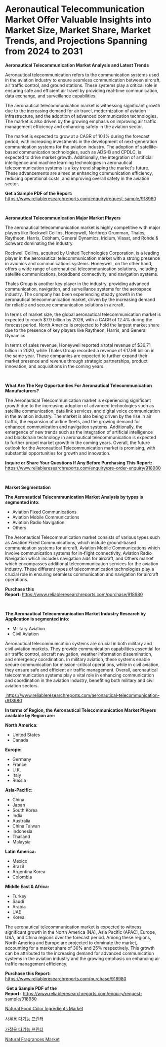<p><h1>Aeronautical Telecommunication Market Offer Valuable Insights into Market Size, Market Share, Market Trends, and Projections Spanning from 2024 to 2031</h1></p><p><strong>Aeronautical Telecommunication Market Analysis and Latest Trends</strong></p>
<p><p>Aeronautical telecommunication refers to the communication systems used in the aviation industry to ensure seamless communication between aircraft, air traffic control, and ground stations. These systems play a critical role in ensuring safe and efficient air travel by providing real-time communication, data exchange, and surveillance capabilities.</p><p>The aeronautical telecommunication market is witnessing significant growth due to the increasing demand for air travel, modernization of aviation infrastructure, and the adoption of advanced communication technologies. The market is also driven by the growing emphasis on improving air traffic management efficiency and enhancing safety in the aviation sector.</p><p>The market is expected to grow at a CAGR of 10.1% during the forecast period, with increasing investments in the development of next-generation communication systems for the aviation industry. The adoption of satellite-based communication technologies, such as ADS-B and CPDLC, is expected to drive market growth. Additionally, the integration of artificial intelligence and machine learning technologies in aeronautical telecommunication systems is a key trend shaping the market's future. These advancements are aimed at enhancing communication efficiency, reducing operational costs, and improving overall safety in the aviation sector.</p></p>
<p><strong>Get a Sample PDF of the Report:&nbsp;</strong> <a href="https://www.reliableresearchreports.com/enquiry/request-sample/918980">https://www.reliableresearchreports.com/enquiry/request-sample/918980</a></p>
<p>&nbsp;</p>
<p><strong>Aeronautical Telecommunication Major Market Players</strong></p>
<p><p>The aeronautical telecommunication market is highly competitive with major players like Rockwell Collins, Honeywell, Northrop Grumman, Thales, Raytheon, Harris, Cobham, General Dynamics, Iridium, Viasat, and Rohde & Schwarz dominating the industry.</p><p>Rockwell Collins, acquired by United Technologies Corporation, is a leading player in the aeronautical telecommunication market with a strong presence in avionics and communications systems. Honeywell, on the other hand, offers a wide range of aeronautical telecommunication solutions, including satellite communications, broadband connectivity, and navigation systems.</p><p>Thales Group is another key player in the industry, providing advanced communication, navigation, and surveillance systems for the aerospace industry. The company has been experiencing steady growth in the aeronautical telecommunication market, driven by the increasing demand for reliable and secure communication solutions in aircraft.</p><p>In terms of market size, the global aeronautical telecommunication market is expected to reach $7.9 billion by 2026, with a CAGR of 12.4% during the forecast period. North America is projected to hold the largest market share due to the presence of key players like Raytheon, Harris, and General Dynamics.</p><p>In terms of sales revenue, Honeywell reported a total revenue of $36.71 billion in 2020, while Thales Group recorded a revenue of €17.98 billion in the same year. These companies are expected to further expand their market presence and revenue through strategic partnerships, product innovation, and acquisitions in the coming years.</p></p>
<p>&nbsp;</p>
<p><strong>What Are The Key Opportunities For Aeronautical Telecommunication Manufacturers?</strong></p>
<p><p>The Aeronautical Telecommunication market is experiencing significant growth due to the increasing adoption of advanced technologies such as satellite communication, data link services, and digital voice communication in the aviation industry. The market is also being driven by the rise in air traffic, the expansion of airline fleets, and the growing demand for enhanced communication and navigation systems. Additionally, the emergence of new trends such as the integration of artificial intelligence and blockchain technology in aeronautical telecommunication is expected to further propel market growth in the coming years. Overall, the future outlook for the Aeronautical Telecommunication market is promising, with substantial opportunities for growth and innovation.</p></p>
<p><strong>Inquire or Share Your Questions If Any Before Purchasing This Report:</strong> <a href="https://www.reliableresearchreports.com/enquiry/pre-order-enquiry/918980">https://www.reliableresearchreports.com/enquiry/pre-order-enquiry/918980</a></p>
<p>&nbsp;</p>
<p><strong>Market Segmentation</strong></p>
<p><strong>The Aeronautical Telecommunication Market Analysis by types is segmented into:</strong></p>
<p><ul><li>Aviation Fixed Communications</li><li>Aviation Mobile Communications</li><li>Aviation Radio Navigation</li><li>Others</li></ul></p>
<p><p>The Aeronautical Telecommunication market consists of various types such as Aviation Fixed Communications, which include ground-based communication systems for aircraft, Aviation Mobile Communications which involve communication systems for in-flight connectivity, Aviation Radio Navigation which includes navigation aids for aircraft, and Others market which encompasses additional telecommunication services for the aviation industry. These different types of telecommunication technologies play a crucial role in ensuring seamless communication and navigation for aircraft operations.</p></p>
<p><strong>Purchase this Report:&nbsp;</strong><a href="https://www.reliableresearchreports.com/purchase/918980">https://www.reliableresearchreports.com/purchase/918980</a></p>
<p>&nbsp;</p>
<p><strong>The Aeronautical Telecommunication Market Industry Research by Application is segmented into:</strong></p>
<p><ul><li>Military Aviation</li><li>Civil Aviation</li></ul></p>
<p><p>Aeronautical telecommunication systems are crucial in both military and civil aviation markets. They provide communication capabilities essential for air traffic control, aircraft navigation, weather information dissemination, and emergency coordination. In military aviation, these systems enable secure communication for mission-critical operations, while in civil aviation, they ensure safe and efficient air traffic management. Overall, aeronautical telecommunication systems play a vital role in enhancing communication and coordination in the aviation industry, benefiting both military and civil aviation sectors.</p></p>
<p><a href="https://www.reliableresearchreports.com/aeronautical-telecommunication-r918980">&nbsp;https://www.reliableresearchreports.com/aeronautical-telecommunication-r918980</a></p>
<p><strong>In terms of Region, the Aeronautical Telecommunication Market Players available by Region are:</strong></p>
<p>
    <p> <strong> North America: </strong>
        <ul>
            <li>United States</li>
            <li>Canada</li>
        </ul>
        </p> 
    <p> <strong> Europe: </strong>
        <ul>
            <li>Germany</li>
            <li>France</li>
            <li>U.K.</li>
            <li>Italy</li>
            <li>Russia</li>
        </ul>
        </p> 
    <p> <strong> Asia-Pacific: </strong>
        <ul>
            <li>China</li>
            <li>Japan</li>
            <li>South Korea</li>
            <li>India</li>
            <li>Australia</li>
            <li>China Taiwan</li>
            <li>Indonesia</li>
            <li>Thailand</li>
            <li>Malaysia</li>
        </ul>
        </p> 
    <p> <strong> Latin America: </strong>
        <ul>
            <li>Mexico</li>
            <li>Brazil</li>
            <li>Argentina Korea</li>
            <li>Colombia</li>
        </ul>
        </p> 
    <p> <strong> Middle East & Africa: </strong>
        <ul>
            <li>Turkey</li>
            <li>Saudi</li>
            <li>Arabia</li>
            <li>UAE</li>
            <li>Korea</li>
        </ul>
    </p>
    </p>
<p><p>The aeronautical telecommunication market is expected to witness significant growth in the North America (NA), Asia Pacific (APAC), Europe, USA, and China regions over the forecast period. Among these regions, North America and Europe are projected to dominate the market, accounting for a market share of 30% and 25% respectively. This growth can be attributed to the increasing demand for advanced communication systems in the aviation industry and the growing emphasis on enhancing air traffic management efficiency.</p></p>
<p><strong>Purchase this Report: </strong><a href="https://www.reliableresearchreports.com/purchase/918980">https://www.reliableresearchreports.com/purchase/918980</a></p>
<p>&nbsp;<strong>Get a Sample PDF of the Report:&nbsp;&nbsp;</strong><a href="https://www.reliableresearchreports.com/enquiry/request-sample/918980">https://www.reliableresearchreports.com/enquiry/request-sample/918980</a></p>
<p><strong></strong></p>
<p><p><a href="https://www.linkedin.com/pulse/natural-food-color-ingredientsnbspmarket-focuses-market-share-size-np2mc?trackingId=OV7IwgEFVZ%2BhpCyYEIrskg%3D%3D">Natural Food Color Ingredients Market</a></p><p><a href="https://github.com/bunxhcci35271755/Market-Research-Report-List-2/blob/main/742757650289.md">사무용 다기능 프린터</a></p><p><a href="https://github.com/fredrickeglers/Market-Research-Report-List-2/blob/main/888857950290.md">가정용 다기능 프린터</a></p><p><a href="https://www.linkedin.com/pulse/natural-fragrances-market-share-evolution-growth-trends-2024--dpdtc?trackingId=PjVYfl31%2B4GWfTpYVlEh4A%3D%3D">Natural Fragrances Market</a></p></p>